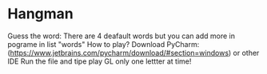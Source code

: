 # Hangman
Guess the word:
   There are 4 deafault words but you can add more in pograme in list "words"
How to play?
   Download PyCharm:(https://www.jetbrains.com/pycharm/download/#section=windows) or other IDE
   Run the file and tipe play
   GL only one lettter at time!
